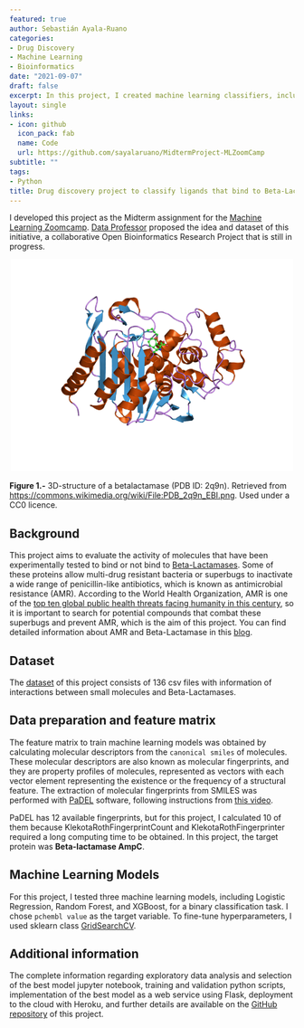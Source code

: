 ```yaml
---
featured: true
author: Sebastián Ayala-Ruano
categories:
- Drug Discovery
- Machine Learning
- Bioinformatics
date: "2021-09-07"
draft: false
excerpt: In this project, I created machine learning classifiers, including Logistic Regression, Random Forest, and XGBoost, to evaluate the activity of molecules that have been experimentally tested to bind or not bind to [Beta-Lactamases](https://en.wikipedia.org/wiki/Beta-lactamase). Also, I implemented a web service with the best model.
layout: single
links:
- icon: github
  icon_pack: fab
  name: Code
  url: https://github.com/sayalaruano/MidtermProject-MLZoomCamp
subtitle: ""
tags:
- Python
title: Drug discovery project to classify ligands that bind to Beta-Lactamases
---
```

I developed this project as the Midterm assignment for the [Machine Learning Zoomcamp](https://github.com/alexeygrigorev/mlbookcamp-code/tree/master/course-zoomcamp). [Data Professor](https://github.com/dataprofessor) proposed the idea and dataset of this initiative, a collaborative Open Bioinformatics Research Project that is still in progress. 

<p align="center">
  <img src="/img/betalactamase.png" width="500" title="AMP">
</p>

**Figure 1.-** 3D-structure of a betalactamase (PDB ID: 2q9n). Retrieved from https://commons.wikimedia.org/wiki/File:PDB_2q9n_EBI.png. Used under a CC0 licence.

## Background

This project aims to evaluate the activity of molecules that have been experimentally tested to bind or not bind to [Beta-Lactamases](https://en.wikipedia.org/wiki/Beta-lactamase). Some of these proteins allow multi-drug resistant bacteria or superbugs to inactivate a wide range of penicillin-like antibiotics, which is known as antimicrobial resistance (AMR). According to the World Health Organization, AMR is one of the [top ten global public health threats facing humanity in this century](https://www.who.int/news-room/fact-sheets/detail/antimicrobial-resistance), so it is important to search for potential compounds that combat these superbugs and prevent AMR, which is the aim of this project. You can find detailed information about AMR and Beta-Lactamase in this [blog](https://pdb101.rcsb.org/motm/187).

## Dataset

The [dataset](https://www.kaggle.com/thedataprof/betalactamase) of this project consists of 136 csv files with information of interactions between small molecules and Beta-Lactamases.

## Data preparation and feature matrix

The feature matrix to train machine learning models was obtained by calculating molecular descriptors from the `canonical smiles` of molecules. These molecular descriptors are also known as molecular fingerprints, and they are property profiles of molecules, represented as vectors with each vector element representing the existence or the frequency of a structural feature. The extraction of molecular fingerprints from SMILES was performed with [PaDEL](http://www.yapcwsoft.com/dd/padeldescriptor/) software, following instructions from [this video](https://youtu.be/rEmDyZHz5U8).

PaDEL has 12 available fingerprints, but for this project, I calculated 10 of them because KlekotaRothFingerprintCount and KlekotaRothFingerprinter required a long computing time to be obtained. In this project, the target protein was **Beta-lactamase AmpC**.

## Machine Learning Models

For this project, I tested three machine learning models, including Logistic Regression, Random Forest, and XGBoost, for a binary classification task. I chose `pchembl value` as the target variable. To fine-tune hyperparameters, I used sklearn class [GridSearchCV](https://scikit-learn.org/stable/modules/generated/sklearn.model_selection.GridSearchCV.html#sklearn.model_selection.GridSearchCV).

## Additional information

The complete information regarding exploratory data analysis and selection of the best model jupyter notebook, training and validation python scripts, implementation of the best model as a web service using Flask, deployment to the cloud with Heroku, and further details are available on the [GitHub repository](https://github.com/sayalaruano/MidtermProject-MLZoomCamp) of this project.
